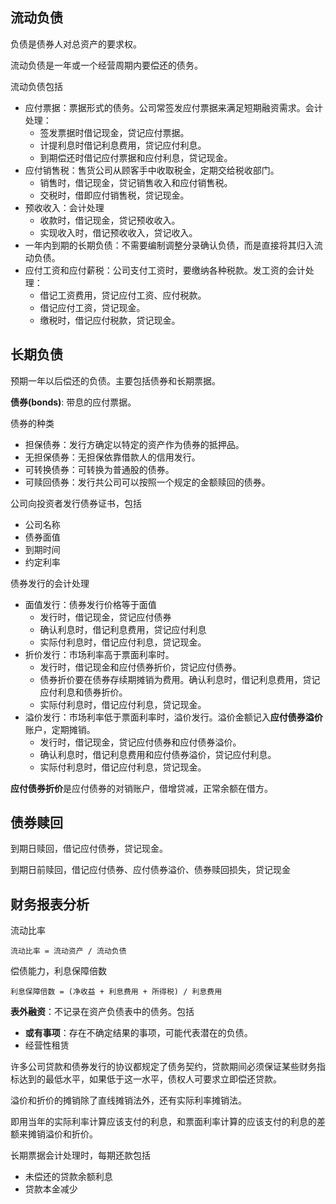 
## 流动负债

负债是债券人对总资产的要求权。

流动负债是一年或一个经营周期内要偿还的债务。

流动负债包括
+ 应付票据：票据形式的债务。公司常签发应付票据来满足短期融资需求。会计处理：
   - 签发票据时借记现金，贷记应付票据。
   - 计提利息时借记利息费用，贷记应付利息。
   - 到期偿还时借记应付票据和应付利息，贷记现金。
+ 应付销售税：售货公司从顾客手中收取税金，定期交给税收部门。
  - 销售时，借记现金，贷记销售收入和应付销售税。
  - 交税时，借即应付销售税，贷记现金。
+ 预收收入：会计处理
  - 收款时，借记现金，贷记预收收入。
  - 实现收入时，借记预收收入，贷记收入。
+ 一年内到期的长期负债：不需要编制调整分录确认负债，而是直接将其归入流动负债。
+ 应付工资和应付薪税：公司支付工资时，要缴纳各种税款。发工资的会计处理：
  - 借记工资费用，贷记应付工资、应付税款。
  - 借记应付工资，贷记现金。
  - 缴税时，借记应付税款，贷记现金。

## 长期负债

预期一年以后偿还的负债。主要包括债券和长期票据。

**债券(bonds)**: 带息的应付票据。

债券的种类
+ 担保债券：发行方确定以特定的资产作为债券的抵押品。
+ 无担保债券：无担保依靠借款人的信用发行。
+ 可转换债券：可转换为普通股的债券。
+ 可赎回债券：发行共公司可以按照一个规定的金额赎回的债券。

公司向投资者发行债券证书，包括
+ 公司名称
+ 债券面值
+ 到期时间
+ 约定利率

债券发行的会计处理
+ 面值发行：债券发行价格等于面值
  - 发行时，借记现金，贷记应付债券
  - 确认利息时，借记利息费用，贷记应付利息
  - 实际付利息时，借记应付利息，贷记现金。
+ 折价发行：市场利率高于票面利率时。
  - 发行时，借记现金和应付债券折价，贷记应付债券。
  - 债券折价要在债券存续期摊销为费用。确认利息时，借记利息费用，贷记应付利息和债券折价。
  - 实际付利息时，借记应付利息，贷记现金。
+ 溢价发行：市场利率低于票面利率时，溢价发行。溢价金额记入**应付债券溢价**账户，定期摊销。
  - 发行时，借记现金，贷记应付债券和应付债券溢价。
  - 确认利息时，借记利息费用和应付债券溢价，贷记应付利息。
  - 实际付利息时，借记应付利息，贷记现金。

**应付债券折价**是应付债券的对销账户，借增贷减，正常余额在借方。

## 债券赎回

到期日赎回，借记应付债券，贷记现金。

到期日前赎回，借记应付债券、应付债券溢价、债券赎回损失，贷记现金

## 财务报表分析

流动比率

```
流动比率 = 流动资产 / 流动负债
```

偿债能力，利息保障倍数

```
利息保障倍数 = (净收益 + 利息费用 + 所得税) / 利息费用
```

**表外融资**：不记录在资产负债表中的债务。包括
+ **或有事项**：存在不确定结果的事项，可能代表潜在的负债。
+ 经营性租赁

许多公司贷款和债券发行的协议都规定了债务契约，贷款期间必须保证某些财务指标达到的最低水平，如果低于这一水平，债权人可要求立即偿还贷款。

溢价和折价的摊销除了直线摊销法外，还有实际利率摊销法。

即用当年的实际利率计算应该支付的利息，和票面利率计算的应该支付的利息的差额来摊销溢价和折价。

长期票据会计处理时，每期还款包括
+ 未偿还的贷款余额利息
+ 贷款本金减少

